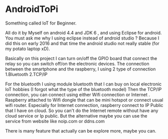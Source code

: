 # AndroidToPi
Something called IoT for Beginner.

All do it by Myself on android 4.4 and JDK 6 , and using Eclipse for android.
You must ask me why I using eclipse instead of android studio ? Because I did this on early 2016 and that time the android studio not really stable (for my potato laptop xD).


Basically on this project I can turn on/off the GPIO board that connect the relay so you can switch off/on the electronic devices.
The connection between the smartphone and the raspberry, I using 2 type of connection
1.Bluetooth
2.TCP/IP

For the bluetooth I using module bluetooth that I can buy on local electronic IoT hobbies (I forgot what the type of the bluetooth model)
Then the TCP/IP connection, you can connect using either Wifi connection or Internet . Raspberry attached to Wifi dongle that can be mini hotspot or connect usual wifi router.
Especially for Internet connection, raspberry connect to IP Public that I have on cloud. So you can't do the Internet remote without have any cloud service or Ip public.
But the alternative maybe you can use the service from website like noip.com or ddns.com


There is many feature that actually can be explore more, maybe you can.

